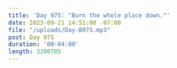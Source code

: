 ```yaml
---
title: 'Day 975: "Burn the whole place down."'
date: 2023-09-21 14:51:00 -07:00
file: "/uploads/Day-B975.mp3"
post: Day 975
duration: '00:04:00'
length: 3390705
---
```


